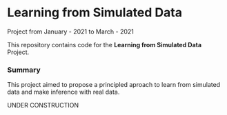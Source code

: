 # Learning from Simulated Data

Project from January - 2021 to March - 2021

This repository contains code for the **Learning from Simulated Data** Project.

### Summary

This project aimed to propose a principled aproach to learn from simulated data and make inference with real data.

UNDER CONSTRUCTION
